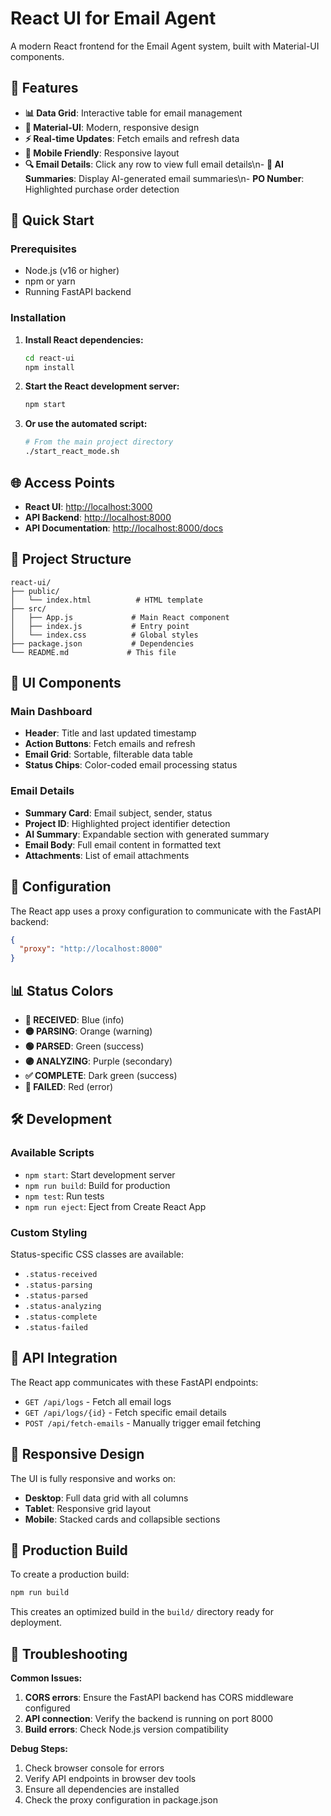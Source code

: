 # React UI for Email Agent

A modern React frontend for the Email Agent system, built with Material-UI components.

## 🎯 Features

- **📊 Data Grid**: Interactive table for email management
- **🎨 Material-UI**: Modern, responsive design
- **⚡ Real-time Updates**: Fetch emails and refresh data
- **📱 Mobile Friendly**: Responsive layout
- **🔍 Email Details**: Click any row to view full email details\n- **🤖 AI Summaries**: Display AI-generated email summaries\n- **PO Number**: Highlighted purchase order detection

## 🚀 Quick Start

### Prerequisites

- Node.js (v16 or higher)
- npm or yarn
- Running FastAPI backend

### Installation

1. **Install React dependencies:**

   ```bash
   cd react-ui
   npm install
   ```

2. **Start the React development server:**

   ```bash
   npm start
   ```

3. **Or use the automated script:**

   ```bash
   # From the main project directory
   ./start_react_mode.sh
   ```

## 🌐 Access Points

- **React UI**: <http://localhost:3000>
- **API Backend**: <http://localhost:8000>
- **API Documentation**: <http://localhost:8000/docs>

## 📁 Project Structure

```
react-ui/
├── public/
│   └── index.html          # HTML template
├── src/
│   ├── App.js             # Main React component
│   ├── index.js           # Entry point
│   └── index.css          # Global styles
├── package.json           # Dependencies
└── README.md             # This file
```

## 🎨 UI Components

### Main Dashboard

- **Header**: Title and last updated timestamp
- **Action Buttons**: Fetch emails and refresh
- **Email Grid**: Sortable, filterable data table
- **Status Chips**: Color-coded email processing status

### Email Details

- **Summary Card**: Email subject, sender, status
- **Project ID**: Highlighted project identifier detection
- **AI Summary**: Expandable section with generated summary
- **Email Body**: Full email content in formatted text
- **Attachments**: List of email attachments

## 🔧 Configuration

The React app uses a proxy configuration to communicate with the FastAPI backend:

```json
{
  "proxy": "http://localhost:8000"
}
```

## 📊 Status Colors

- **🔵 RECEIVED**: Blue (info)
- **🟡 PARSING**: Orange (warning)  
- **🟢 PARSED**: Green (success)
- **🟣 ANALYZING**: Purple (secondary)
- **✅ COMPLETE**: Dark green (success)
- **🔴 FAILED**: Red (error)

## 🛠️ Development

### Available Scripts

- `npm start`: Start development server
- `npm run build`: Build for production
- `npm test`: Run tests
- `npm run eject`: Eject from Create React App

### Custom Styling

Status-specific CSS classes are available:

- `.status-received`
- `.status-parsing`
- `.status-parsed`
- `.status-analyzing`
- `.status-complete`
- `.status-failed`

## 🔄 API Integration

The React app communicates with these FastAPI endpoints:

- `GET /api/logs` - Fetch all email logs
- `GET /api/logs/{id}` - Fetch specific email details
- `POST /api/fetch-emails` - Manually trigger email fetching

## 📱 Responsive Design

The UI is fully responsive and works on:

- **Desktop**: Full data grid with all columns
- **Tablet**: Responsive grid layout
- **Mobile**: Stacked cards and collapsible sections

## 🚀 Production Build

To create a production build:

```bash
npm run build
```

This creates an optimized build in the `build/` directory ready for deployment.

## 🔧 Troubleshooting

**Common Issues:**

1. **CORS errors**: Ensure the FastAPI backend has CORS middleware configured
2. **API connection**: Verify the backend is running on port 8000
3. **Build errors**: Check Node.js version compatibility

**Debug Steps:**

1. Check browser console for errors
2. Verify API endpoints in browser dev tools
3. Ensure all dependencies are installed
4. Check the proxy configuration in package.json
